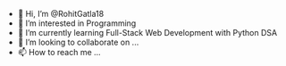 - 👋 Hi, I’m @RohitGatla18
- 👀 I’m interested in Programming
- 🌱 I’m currently learning Full-Stack Web Development with Python DSA
- 💞️ I’m looking to collaborate on ...
- 📫 How to reach me ...

<!---
RohitGatla18/RohitGatla18 is a ✨ special ✨ repository because its `README.md` (this file) appears on your GitHub profile.
You can click the Preview link to take a look at your changes.
--->

